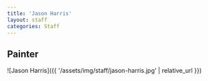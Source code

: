 ```yaml
---
title: 'Jason Harris'
layout: staff
categories: Staff
---
```


## Painter

![Jason Harris]({{ '/assets/img/staff/jason-harris.jpg' | relative_url }})
